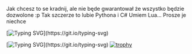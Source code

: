 Jak chcesz to se kradnij, ale nie będe gwarantował że wszystko będzie dozwolone :p 
Tak szczerze to lubie Pythona i C#
Umiem Lua... Prosze je niechce

[![Typing SVG](https://readme-typing-svg.demolab.com/?lines=Python.;C#.;Lua.;Nie+nawidze+siebie+za+to...;)](https://git.io/typing-svg)


[![Typing SVG](https://readme-typing-svg.demolab.com/?lines=Touch+some+grass.;You+stupid+monkey.;)](https://git.io/typing-svg)
[![trophy](https://github-profile-trophy.vercel.app/?username=Term0ss&theme=onedark)](https://github.com/ryo-ma/github-profile-trophy)
